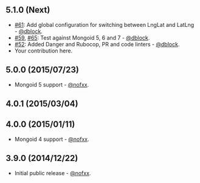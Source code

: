 ## 5.1.0 (Next)

* [#61](https://github.com/mongoid/mongoid-geospatial/pull/64): Add global configuration for switching between LngLat and LatLng - [@dblock](https://github.com/dblock).
* [#59](https://github.com/mongoid/mongoid-geospatial/pull/59), [#65](https://github.com/mongoid/mongoid-geospatial/pull/65): Test against Mongoid 5, 6 and 7 - [@dblock](https://github.com/dblock).
* [#52](https://github.com/mongoid/mongoid-geospatial/pull/52): Added Danger and Rubocop, PR and code linters - [@dblock](https://github.com/dblock).
* Your contribution here.

## 5.0.0 (2015/07/23)

* Mongoid 5 support - [@nofxx](https://github.com/nofxx).

## 4.0.1 (2015/03/04)

## 4.0.0 (2015/01/11)

* Mongoid 4 support - [@nofxx](https://github.com/nofxx).

## 3.9.0 (2014/12/22)

* Initial public release - [@nofxx](https://github.com/nofxx).
